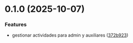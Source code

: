 # 0.1.0 (2025-10-07)


### Features

* gestionar actividades para admin y auxiliares ([372b923](https://github.com/isaacpaniagua-design/TableroControlDocente/commit/372b92344742c47c4746bb793957bcf904d47654))



